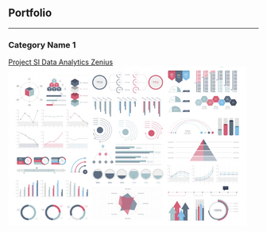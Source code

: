 ## Portfolio

---

### Category Name 1 

[Project SI Data Analytics Zenius](/sample_page)
<img src="images/dummy_thumbnail.jpg?raw=true"/>




